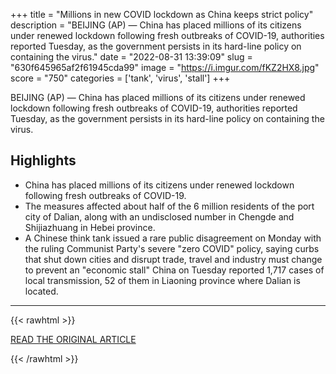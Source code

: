 +++
title = "Millions in new COVID lockdown as China keeps strict policy"
description = "BEIJING (AP) — China has placed millions of its citizens under renewed lockdown following fresh outbreaks of COVID-19, authorities reported Tuesday, as the government persists in its hard-line policy on containing the virus."
date = "2022-08-31 13:39:09"
slug = "630f645965af2f61945cda99"
image = "https://i.imgur.com/fKZ2HX8.jpg"
score = "750"
categories = ['tank', 'virus', 'stall']
+++

BEIJING (AP) — China has placed millions of its citizens under renewed lockdown following fresh outbreaks of COVID-19, authorities reported Tuesday, as the government persists in its hard-line policy on containing the virus.

## Highlights

- China has placed millions of its citizens under renewed lockdown following fresh outbreaks of COVID-19.
- The measures affected about half of the 6 million residents of the port city of Dalian, along with an undisclosed number in Chengde and Shijiazhuang in Hebei province.
- A Chinese think tank issued a rare public disagreement on Monday with the ruling Communist Party's severe "zero COVID" policy, saying curbs that shut down cities and disrupt trade, travel and industry must change to prevent an "economic stall" China on Tuesday reported 1,717 cases of local transmission, 52 of them in Liaoning province where Dalian is located.

---

{{< rawhtml >}}
  <p class="article-category">
    <a target="_blank" href="https://apnews.com/article/covid-health-china-beijing-chengdu-11ad0b4843d0890577988d5a8a0850e2">READ THE ORIGINAL ARTICLE</a>
  </p>
{{< /rawhtml >}}
